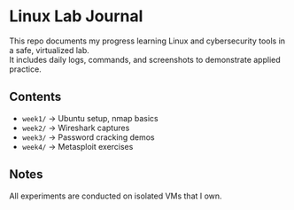 # Linux Lab Journal

This repo documents my progress learning Linux and cybersecurity tools in a safe, virtualized lab.  
It includes daily logs, commands, and screenshots to demonstrate applied practice.  

## Contents
- `week1/` → Ubuntu setup, nmap basics
- `week2/` → Wireshark captures
- `week3/` → Password cracking demos
- `week4/` → Metasploit exercises

## Notes
All experiments are conducted on isolated VMs that I own.
